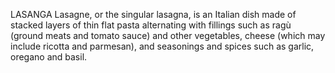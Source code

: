 LASANGA
Lasagne, or the singular lasagna, is an Italian dish made of stacked layers of thin flat pasta alternating with fillings such as ragù (ground meats and tomato sauce) and other vegetables, cheese (which may include ricotta and parmesan), and seasonings and spices such as garlic, oregano and basil.